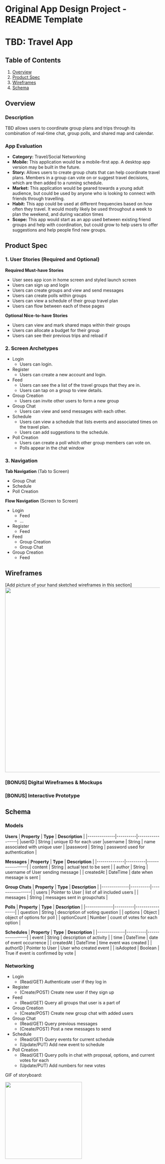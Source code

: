Original App Design Project - README Template
===

# TBD: Travel App

## Table of Contents
1. [Overview](#Overview)
1. [Product Spec](#Product-Spec)
1. [Wireframes](#Wireframes)
2. [Schema](#Schema)

## Overview
### Description
TBD allows users to coordinate group plans and trips through its combination of real-time chat, group polls, and shared map and calendar.

### App Evaluation
- **Category:** Travel/Social Networking
- **Mobile:** This application would be a mobile-first app. A desktop app version may be built in the future.
- **Story:** Allows users to create group chats that can help coordinate travel plans. Members in a group can vote  on or suggest travel decisions, which are then added to a running schedule. 
- **Market:** This application would be geared towards a young adult audience, but could be used by anyone who is looking to connect with friends through travelling.
- **Habit:** This app could be used at different frequencies based on how often they travel. It would mostly likely be used throughout a week to plan the weekend, and during vacation times  
- **Scope:** This app would start as an app used between existing friend groups and help with coordination, but could grow to help users to offer suggestions and help people find new groups. 

## Product Spec

### 1. User Stories (Required and Optional)

**Required Must-have Stories**

* User sees app icon in home screen and styled launch screen
* Users can sign up and login
* Users can create groups and view and send messages
* Users can create polls within groups
* Users can view a schedule of their group travel plan
* Users can flow between each of these pages

**Optional Nice-to-have Stories**

* Users can view and mark shared maps within their groups 
* Users can allocate a budget for their group
* Users can see their previous trips and reload if 

### 2. Screen Archetypes

* Login
    * Users can login.
* Register 
   * Users can create a new account and login.
* Feed
   * Users can see the a list of the travel groups that they are in.
   * Users can tap on a group to view details.
* Group Creation
    * Users can invite other users to form a new group
* Group Chat
    * Users can view and send messages with each other.
* Schedule
    * Users can view a schedule that lists events and associated times on the travel plan.
    * Users can add suggestions to the schedule.
* Poll Creation
    * Users can create a poll which other group members can vote on.
    * Polls appear in the chat window


### 3. Navigation

**Tab Navigation** (Tab to Screen)

* Group Chat
* Schedule
* Poll Creation

**Flow Navigation** (Screen to Screen)

* Login
   * Feed
   * ...
* Register
   * Feed
* Feed
    * Group Creation
    * Group Chat
* Group Creation
    * Feed

## Wireframes
[Add picture of your hand sketched wireframes in this section]
<img src="YOUR_WIREFRAME_IMAGE_URL" width=600>

### [BONUS] Digital Wireframes & Mockups

### [BONUS] Interactive Prototype

## Schema 

### Models
**Users**
| **Property** | **Type** | **Description** |
|--------------|----------|-----------------|
|userID | String | unique ID for each user
|username | String | name associated with unique user |
|password | String | password used for authentication |


**Messages**
| **Property** | **Type** | **Description** |
|--------------|----------|-----------------|
| content | String | actual text to be sent |
| author | String | username of User sending message |
| createdAt | DateTime | date when message is sent |


**Group Chats**
| **Property** | **Type** | **Description** |
|--------------|----------|-----------------|
| users | Pointer to User | list of all included users |
| messages | String | messages sent in groupchats |

**Polls**
| **Property** | **Type** | **Description** |
|--------------|----------|-----------------|
| question | String | description of voting question |
| options | Object | object of options for poll |
| optionCount | Number | count of votes for each option |

**Schedules**
| **Property** | **Type** | **Description** |
|--------------|----------|-----------------|
| event | String | description of activity |
| time | DateTime | date of event occurrence |
| createdAt | DateTime | time event was created |
| authorID | Pointer to User | User who created event |
| isAdopted | Boolean | True if event is confirmed by vote |

### Networking
* Login
    * (Read/GET) Authenticate user if they log in
* Register 
   * (Create/POST) Create new user if they sign up
* Feed
   * (Read/GET) Query all groups that user is a part of
* Group Creation
    * (Create/POST) Create new group chat with added users
* Group Chat
    * (Read/GET) Query previous messages
    * (Create/POST) Post a new messages to send
* Schedule
    * (Read/GET) Query events for current schedule
    * (Update/PUT) Add new event to schedule 
* Poll Creation
    * (Read/GET) Query polls in chat with proposal, options, and current votes for each
    * (Update/PUT) Add numbers for new votes

GIF of storyboard: 

<img src="http://g.recordit.co/PpGCSsn2Ky.gif" width=250><br>


